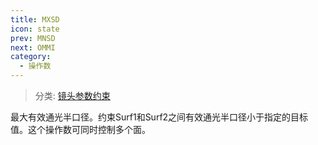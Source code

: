 ```yaml
---
title: MXSD
icon: state
prev: MNSD
next: OMMI
category:
  - 操作数
---
```


> 分类: [镜头参数约束](/hb/operands/130/871/  "Zemax 操作数 镜头参数约束")

最大有效通光半口径。约束Surf1和Surf2之间有效通光半口径小于指定的目标值。这个操作数可同时控制多个面。